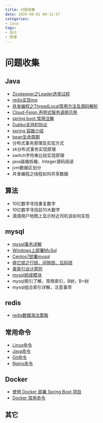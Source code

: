 ```yaml
---
title: 问题收集
date: 2020-08-01 00:12:57
categories: 
- Java
tags:
- 设计
- 原理
---
```

# 问题收集

## Java

- [Zookeeper之Leader选举过程](https://github.com/smltq/blog/tree/master/source/_posts/issueGather/Zookeeper-Leader.md)
- [redis实现mq](https://github.com/smltq/spring-boot-demo/blob/master/mq-redis)
- [并发编程之ThreadLocal常用方法及源码解析](https://github.com/smltq/blog/tree/master/source/_posts/issueGather/ThreadLocal/ThreadLocal.md)
- [Cloud-Feign 声明式服务调用示例](https://github.com/smltq/spring-boot-demo/blob/master/cloud-feign)
- [spring boot 常用注解](https://github.com/smltq/blog/tree/master/source/_posts/issueGather/Spring%20Boot%20%E5%B8%B8%E7%94%A8%E6%B3%A8%E8%A7%A3.md)
- [Dubbo支持的协议](https://github.com/smltq/blog/blob/master/source/_posts/issueGather/Dubbo%E6%94%AF%E6%8C%81%E7%9A%84%E5%8D%8F%E8%AE%AE.md)
- [spring 容器介绍](https://github.com/smltq/blog/blob/master/source/_posts/issueGather/Spring%E5%AE%B9%E5%99%A8.md)
- [bean生命周期](https://github.com/smltq/spring-boot-demo/tree/master/bean)
- 分布式事务原理及实现方式
- zk分布式事务实现原理
- switch字符串比较实现原理
- java装箱拆箱、Integer源码阅读
- jvm数据区划分
- 并发编程之线程如何共享数据

## 算法

- 10亿数字寻找重复数字
- 10亿数字寻找前10大数字
- 滴滴用户地图上显示附近司机该如何实现

## mysql

- [mysql事务详解](https://github.com/smltq/blog/tree/master/source/_posts/issueGather/MySqlTransaction.md)
- [Windows上部署MySql](https://github.com/smltq/blog/tree/master/source/_posts/issueGather/Windows%E4%B8%8A%E9%83%A8%E7%BD%B2MySql.md)
- [Centos7部署mysql](https://github.com/smltq/blog/tree/master/source/_posts/issueGather/Centos7%E9%83%A8%E7%BD%B2mysql.md)
- [排它锁之行锁、间隙锁、后码锁](https://github.com/smltq/blog/tree/master/source/_posts/issueGather/MySql%E9%94%81.md)
- [表索引设计原则](https://github.com/smltq/blog/blob/master/source/_posts/issueGather/%E8%A1%A8%E7%B4%A2%E5%BC%95%E8%AE%BE%E8%AE%A1%E5%8E%9F%E5%88%99.md)
- [mysql组成模块](https://github.com/smltq/blog/blob/master/source/_posts/issueGather/MySQL%E7%BB%84%E6%88%90%E6%A8%A1%E5%9D%97.md)
- mysql索引了解，常用索引，B树，B+树
- mysql组合索引详解，注意事项

## redis

- [redis数据淘汰策略](https://github.com/smltq/blog/tree/master/source/_posts/issueGather/Redis%E6%95%B0%E6%8D%AE%E6%B7%98%E6%B1%B0%E6%9C%BA%E5%88%B6.md)

## 常用命令

- [Linux命令](https://github.com/smltq/blog/tree/master/source/_posts/issueGather/LINUX.md)
- [Java命令](https://github.com/smltq/blog/tree/master/source/_posts/issueGather/JAVA.md)
- [Git命令](https://github.com/smltq/blog/tree/master/source/_posts/issueGather/GIT.md)
- [Nginx命令](https://github.com/smltq/blog/tree/master/source/_posts/issueGather/Nginx.md)

## Docker
  
- [使用 Docker 部署 Spring Boot 项目](https://github.com/smltq/spring-boot-demo/tree/master/docker)
- [Docker 常用命令](https://github.com/smltq/blog/blob/master/source/_posts/issueGather/Docker%E5%91%BD%E4%BB%A4.md)
  
## 其它